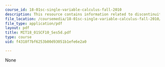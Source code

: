 ```yaml
---
course_id: 18-01sc-single-variable-calculus-fall-2010
description: This resource contains information related to discontinuity.
file_location: /coursemedia/18-01sc-single-variable-calculus-fall-2010/f4318f7bf6253b00d93051b1efe6e2a0_MIT18_01SCF10_Ses5d.pdf
file_type: application/pdf
layout: pdf
title: MIT18_01SCF10_Ses5d.pdf
type: course
uid: f4318f7bf6253b00d93051b1efe6e2a0

---
```

None